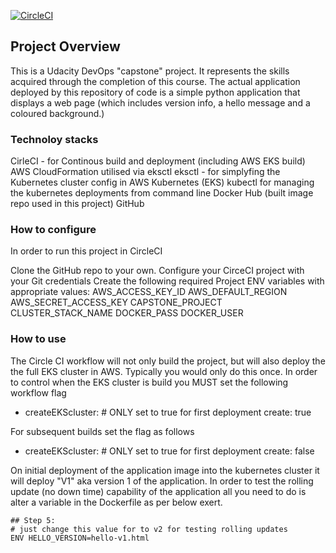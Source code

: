 [![CircleCI](https://circleci.com/gh/ssb68/capstone/tree/master.svg?style=svg)](https://circleci.com/gh/ssb68/capstone/tree/master)

## Project Overview

This is a Udacity DevOps "capstone" project.  It represents the skills acquired through the completion of this course. 
The actual application deployed by this repository of code is a simple python application that displays a web page (which includes version info, a hello message and a coloured background.)

### Technoloy stacks

CirleCI - for Continous build and deployment (including AWS EKS build)
AWS CloudFormation utilised via eksctl
eksctl - for simplyfing the Kubernetes cluster config in AWS
Kubernetes (EKS)
kubectl for managing the kubernetes deployments from command line
Docker Hub (built image repo used in this project)
GitHub

### How to configure
In order to run this project in CircleCI

Clone the GitHub repo to your own.
Configure your CirceCI project with your Git credentials
Create the following required Project ENV variables with appropriate values:
  AWS_ACCESS_KEY_ID
  AWS_DEFAULT_REGION
  AWS_SECRET_ACCESS_KEY
  CAPSTONE_PROJECT
  CLUSTER_STACK_NAME
  DOCKER_PASS
  DOCKER_USER

### How to use
The Circle CI workflow will not only build the project, but will also deploy the the full EKS cluster in AWS.  Typically you would only do this once.  In order to control when the EKS cluster is build you MUST set the following workflow flag 
- createEKScluster: 
          # ONLY set to true for first deployment 
          create: true

For subsequent builds set the flag as follows
- createEKScluster: 
          # ONLY set to true for first deployment 
          create: false

On initial deployment of the application image into the kubernetes cluster it will deploy "V1" aka version 1 of the application.  In order to test the rolling update (no down time) capability of the application all you need to do is alter a variable in the Dockerfile as per below exert. 

    ## Step 5:
    # just change this value for to v2 for testing rolling updates
    ENV HELLO_VERSION=hello-v1.html

